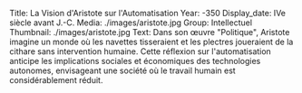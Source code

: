 Title: La Vision d'Aristote sur l'Automatisation
Year: -350
Display_date: IVe siècle avant J.-C.
Media: ./images/aristote.jpg
Group: Intellectuel
Thumbnail: ./images/aristote.jpg
Text: Dans son œuvre "Politique", Aristote imagine un monde où les navettes tisseraient et les plectres joueraient de la cithare sans intervention humaine. Cette réflexion sur l'automatisation anticipe les implications sociales et économiques des technologies autonomes, envisageant une société où le travail humain est considérablement réduit.